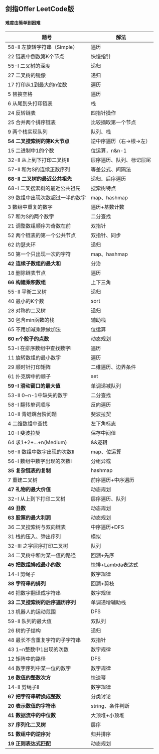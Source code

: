 ## 剑指Offer LeetCode版

#### 难度由简单到困难

| 题号                            | 解法                     |
| ------------------------------- | ------------------------ |
| 58-II 左旋转字符串（Simple）    | 遍历                     |
| 22 链表中倒数第K个节点          | 快慢指针                 |
| 55-I 二叉树的深度               | 递归                     |
| 27 二叉树的镜像                 | 递归                     |
| 17 打印从1到最大的n位数         | 遍历                     |
| 5 替换空格                      | 遍历                     |
| 6 从尾到头打印链表              | 栈                       |
| 24 反转链表                     | 四指针操作               |
| 25 合并两个排序链表             | 比较摘取第一个节点       |
| 9 两个栈实现队列                | 队列、栈                 |
| **54 二叉搜索树的第K大节点**    | 逆中序遍历（右→根→左）   |
| 15 二进制中1的个数              | 位运算，n&n-1            |
| 32-II 从上到下打印二叉树II      | 层序遍历、队列、标记层尾 |
| 57-II 和为S的连续正数序列       | 等差公式、间隔法         |
| **68-II 二叉树的最近公共祖先**  | 递归、后序遍历           |
| 68-I 二叉搜索树的最近公共祖先   | 搜索树特点               |
| 39 数组中出现次数超过一半的数字 | map、hashmap             |
| 3 数组中重复的数字              | 遍历+基数计数            |
| 57 和为S的两个数字              | 二分查找                 |
| 21 调整数组顺序为奇数在前       | 双指针                   |
| 52 两个链表的第一个公共节点     | 双指针、同步             |
| 62 约瑟夫环                     | 递归                     |
| 50 第一个只出现一次的字符       | map、hashmap             |
| **42 连续子数组的最大和**       | 分治                     |
| 18 删除链表节点                 | 遍历                     |
| **66 构建乘积数组**             | 上下三角                 |
| 55-II 平衡二叉树                | 递归                     |
| 40 最小的K个数                  | sort                     |
| 28 对称的二叉树                 | 递归                     |
| 30 包含min函数的栈              | 辅助栈                   |
| 65 不用加减乘除做加法           | 位运算                   |
| **60 n个骰子的点数**            | 动态规划                 |
| 53-l 在排序数组中查找数字I      | 遍历                     |
| 11 旋转数组的最小数字           | 遍历                     |
| 29 顺时针打印矩阵               | 二维遍历、边界条件       |
| 61 扑克牌中的顺子               | set                      |
| **59-I 滑动窗口的最大值**       | 单调递减队列             |
| 53-II 0~n-1中缺失的数字         | 二分查找                 |
| 58-I 翻转单词顺序               | 反向遍历                 |
| 10-II 青蛙跳台阶问题            | 斐波拉契                 |
| 4 二维数组中查找                | 左下角标志               |
| 10-I 斐波拉契                   | 保存中间值               |
| 64 求1+2+...+n(Medium)          | &&逻辑                   |
| 56-II 数组中数字出现的次数II    | map、位运算              |
| 56-I 数组中数字出现的次数I      | 分组异或                 |
| **35 复杂链表的复制**           | hashmap                  |
| 7 重建二叉树                    | 前序遍历+中序遍历        |
| **47 礼物的最大价值**           | 动态规划                 |
| 32-I 从上到下打印二叉树         | 层序遍历、队列           |
| **49 丑数**                     | 动态规划                 |
| **63 股票的最大利润**           | 动态规划                 |
| 36 二叉搜索树与双向链表         | 中序遍历+DFS             |
| 31 栈的压入、弹出序列           | 模拟                     |
| 32-III 之字层序打印二叉树       | 队列                     |
| 34 二叉树中和为某一值的路径     | 回溯+先序                |
| **45 把数组排成最小的数**       | 快排+Lambda表达式        |
| 14-I 剪绳子                     | 数字规律                 |
| **38 字符串的排列**             | 回溯+剪枝                |
| 46 把数字翻译成字符串           | 数字规律                 |
| **33 二叉搜索树的后序遍历序列** | 单调递增辅助栈           |
| 13 机器人的运动范围             | DFS                      |
| 59-II 队列的最大值              | 双队列                   |
| 26 树的子结构                   | 递归                     |
| 48 最长不含重复字符的子字符串   | 双指针                   |
| 43 1~n整数中1出现的次数         | 数字规律                 |
| 12 矩阵中的路径                 | DFS                      |
| 44 数字序列中某一位的数字       | 数字规律                 |
| **16 数值的整数次方**           | 快速幂                   |
| 14-II 剪绳子II                  | 数字规律                 |
| **67 把字符串转换成整数**       | 分类讨论                 |
| **20 表示数值的字符串**         | string、条件判断         |
| **41 数据流中的中位数**         | 大顶堆+小顶堆            |
| **37 序列化二叉树**             | 层序                     |
| **51 数组中的逆序对**           | 归并排序                 |
| **19 正则表达式匹配**           | 动态规划                 |

